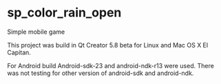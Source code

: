 # sp_color_rain_open
Simple mobile game

This project was build in Qt Creator 5.8 beta for Linux and Mac OS X El Capitan.

For Android build Android-sdk-23 and android-ndk-r13 were used. There was not testing for other version of android-sdk and android-ndk.
